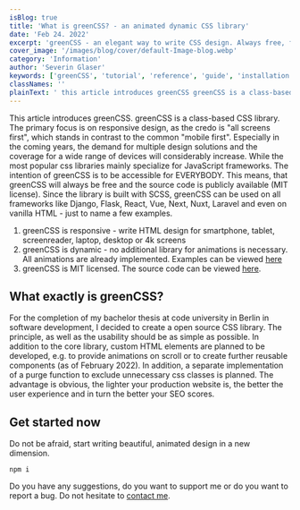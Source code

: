 ```yaml
---
isBlog: true
title: 'What is greenCSS? - an animated dynamic CSS library'
date: 'Feb 24. 2022'
excerpt: 'greenCSS - an elegant way to write CSS design. Always free, for anyone with any framework.'
cover_image: '/images/blog/cover/default-Image-blog.webp'
category: 'Information'
author: 'Severin Glaser'
keywords: ['greenCSS', 'tutorial', 'reference', 'guide', 'installation']
classNames: ''
plainText: ' this article introduces greenCSS greenCSS is a class-based css library the primary focus is on responsive design as the credo is all screens first which stands in contrast to the common mobile first especially in the coming years the demand for multiple design solutions and the coverage for a wide range of devices will considerably increase while the most popular css libraries mainly specialize for javascript frameworks the intention of greenCSS is to be accessible for everybody this means that greenCSS will always be free and the source code is publicly available mit license since the library is built with scss greenCSS can be used on all frameworks like django flask react vue next nuxt laravel and even on vanilla html - just to name a few examples 1 greenCSS is responsive - write html design for smartphone tablet screenreader laptop desktop or 4k screens 2 greenCSS is dynamic - no additional library for animations is necessary all animations are already implemented examples can be viewed here https www omen design docs animation example 3 greenCSS is mit licensed the source code can be viewed here https github com se-gl greenCSS what exactly is greenCSS? for the completion of my bachelor thesis at code university in berlin in software development i decided to create a open source css library the principle as well as the usability should be as simple as possible in addition to the core library custom html elements are planned to be developed e g to provide animations on scroll or to create further reusable components as of february 2022 in addition a separate implementation of a purge function to exclude unnecessary css classes is planned the advantage is obvious the lighter your production website is the better the user experience and in turn the better your seo scores get started now do not be afraid start writing beautiful animated design in a new dimension shell npm i do you have any suggestions do you want to support me or do you want to report a bug do not hesitate to contact me mailto info@greenCSS dev '
---
```


This article introduces greenCSS. greenCSS is a class-based CSS library. The primary focus is on responsive design, as the credo is "all screens first", which stands in contrast to the common "mobile first". Especially in the coming years, the demand for multiple design solutions and the coverage for a wide range of devices will considerably increase. While the most popular css libraries mainly specialize for JavaScript frameworks. The intention of greenCSS is to be accessible for EVERYBODY. This means, that greenCSS will always be free and the source code is publicly available (MIT license). Since the library is built with SCSS, greenCSS can be used on all frameworks like Django, Flask, React, Vue, Next, Nuxt, Laravel and even on vanilla HTML - just to name a few examples.

1.  greenCSS is responsive - write HTML design for smartphone, tablet, screenreader, laptop, desktop or 4k screens
2.  greenCSS is dynamic - no additional library for animations is necessary. All animations are already implemented. Examples can be viewed [here](https://www.greenCSS.com/examples/animation)
3.  greenCSS is MIT licensed. The source code can be viewed [here](https://github.com/Se-Gl/greenCSS).

## What exactly is greenCSS?

For the completion of my bachelor thesis at code university in Berlin in software development, I decided to create a open source CSS library. The principle, as well as the usability should be as simple as possible. In addition to the core library, custom HTML elements are planned to be developed, e.g. to provide animations on scroll or to create further reusable components (as of February 2022). In addition, a separate implementation of a purge function to exclude unnecessary css classes is planned. The advantage is obvious, the lighter your production website is, the better the user experience and in turn the better your SEO scores.

## Get started now

Do not be afraid, start writing beautiful, animated design in a new dimension.

```shell
npm i
```

Do you have any suggestions, do you want to support me or do you want to report a bug. Do not hesitate to [contact me](mailto:info@greenCSS.dev).
